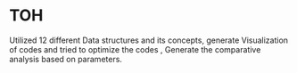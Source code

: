 # TOH
Utilized 12 different Data structures and its concepts, generate Visualization of codes and tried to optimize the codes , Generate the comparative analysis based on parameters.
